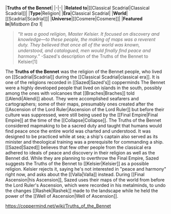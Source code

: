 |**Truths of the Bennet**|
|-|-|
|**Related to**|[[Classical Scadrial\|Classical Scadrial]]|
|**Type**|Religion|
|**Era**|Classical Scadrial|
|**World**|[[Scadrial\|Scadrial]]|
|**Universe**|[[Cosmere\|Cosmere]]|
|**Featured In**|*Mistborn Era 1*|

>“*It was a good religion, Master Kelsier. It focused on discovery and knowledge—to these people, the making of maps was a reverent duty. They believed that once all of the world was known, understood, and catalogued, men would ﬁnally ﬁnd peace and harmony.*”
\-Sazed's description of the Truths of the Bennet to Kelsier[1]


The **Truths of the Bennet** was the religion of the Bennet people, who lived on [[Scadrial\|Scadrial]] during the [[Classical Scadrial\|classical era]]. It is one of the religions recorded in [[Sazed\|Sazed's]] copperminds
The Bennet were a highly developed people that lived on islands in the south, possibly among the ones with volcanoes that [[Braches\|Braches]] told [[Alendi\|Alendi]] about. They were accomplished seafarers and cartographers; some of their maps, presumably ones created after the [[Ascension of the Lord Ruler\|Ascension of the Lord Ruler]] but before their culture was suppressed, were still being used by the [[Final Empire\|Final Empire]] at the time of the [[Collapse\|Collapse]].
The Truths of the Bennet considered mapmaking to be a sacred duty and taught that humans would find peace once the entire world was charted and understood. It was designed to be practiced while at sea; a ship's captain also served as its minister and theological training was a prerequisite for commanding a ship. [[Sazed\|Sazed]] believes that few other people from the classical era adhered to ideals of peace and discovery in their religion as well as the Bennet did.
While they are planning to overthrow the Final Empire, Sazed suggests the Truths of the Bennet to [[Kelsier\|Kelsier]] as a possible religion. Kelsier rejects it, saying he's not interested in "peace and harmony" right now, and asks about the [[Valla\|Valla]] instead. During [[Final Ascension\|his Ascension]], Sazed uses their maps of the world from before the Lord Ruler's Ascension, which were recorded in his metalminds, to undo the changes [[Rashek\|Rashek]] made to the landscape while he held the power of the [[Well of Ascension\|Well of Ascension]].



https://coppermind.net/wiki/Truths_of_the_Bennet
